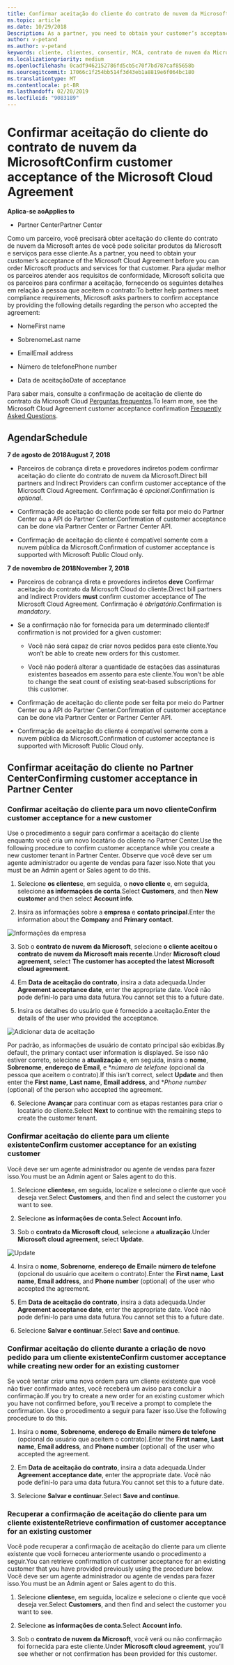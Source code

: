 ```yaml
---
title: Confirmar aceitação do cliente do contrato de nuvem da Microsoft | Partner Center
ms.topic: article
ms.date: 10/29/2018
Description: As a partner, you need to obtain your customer’s acceptance of the Microsoft Cloud Agreement before you can order Microsoft products and services for that customer. To better help partners meet compliance requirements, Microsoft asks partners to confirm acceptance by providing certain details regarding the person who accepted the agreement.
author: v-petand
ms.author: v-petand
keywords: cliente, clientes, consentir, MCA, contrato de nuvem da Microsoft, modelos de contrato do cliente
ms.localizationpriority: medium
ms.openlocfilehash: 0cadf9462152786fd5cb5c70f7bd787caf85658b
ms.sourcegitcommit: 17066c1f254bb514f3d43eb1a8819e6f064bc180
ms.translationtype: MT
ms.contentlocale: pt-BR
ms.lasthandoff: 02/20/2019
ms.locfileid: "9083189"
---
```

# <a name="confirm-customer-acceptance-of-the-microsoft-cloud-agreement"></a><span data-ttu-id="5d635-103">Confirmar aceitação do cliente do contrato de nuvem da Microsoft</span><span class="sxs-lookup"><span data-stu-id="5d635-103">Confirm customer acceptance of the Microsoft Cloud Agreement</span></span>

**<span data-ttu-id="5d635-104">Aplica-se ao</span><span class="sxs-lookup"><span data-stu-id="5d635-104">Applies to</span></span>**
-  <span data-ttu-id="5d635-105">Partner Center</span><span class="sxs-lookup"><span data-stu-id="5d635-105">Partner Center</span></span>

<span data-ttu-id="5d635-106">Como um parceiro, você precisará obter aceitação do cliente do contrato de nuvem da Microsoft antes de você pode solicitar produtos da Microsoft e serviços para esse cliente.</span><span class="sxs-lookup"><span data-stu-id="5d635-106">As a partner, you need to obtain your customer’s acceptance of the Microsoft Cloud Agreement before you can order Microsoft products and services for that customer.</span></span> <span data-ttu-id="5d635-107">Para ajudar melhor os parceiros atender aos requisitos de conformidade, Microsoft solicita que os parceiros para confirmar a aceitação, fornecendo os seguintes detalhes em relação à pessoa que aceitem o contrato:</span><span class="sxs-lookup"><span data-stu-id="5d635-107">To better help partners meet compliance requirements, Microsoft asks partners to confirm acceptance by providing the following details regarding the person who accepted the agreement:</span></span> 

-   <span data-ttu-id="5d635-108">Nome</span><span class="sxs-lookup"><span data-stu-id="5d635-108">First name</span></span>

-   <span data-ttu-id="5d635-109">Sobrenome</span><span class="sxs-lookup"><span data-stu-id="5d635-109">Last name</span></span>

-   <span data-ttu-id="5d635-110">Email</span><span class="sxs-lookup"><span data-stu-id="5d635-110">Email address</span></span>

-   <span data-ttu-id="5d635-111">Número de telefone</span><span class="sxs-lookup"><span data-stu-id="5d635-111">Phone number</span></span>

-   <span data-ttu-id="5d635-112">Data de aceitação</span><span class="sxs-lookup"><span data-stu-id="5d635-112">Date of acceptance</span></span>

<span data-ttu-id="5d635-113">Para saber mais, consulte a confirmação de aceitação de cliente do contrato da Microsoft Cloud [Perguntas frequentes](https://docs.microsoft.com/en-us/partner-center/confirm-consent-faq).</span><span class="sxs-lookup"><span data-stu-id="5d635-113">To learn more, see the Microsoft Cloud Agreement customer acceptance confirmation [Frequently Asked Questions](https://docs.microsoft.com/en-us/partner-center/confirm-consent-faq).</span></span>

## <a name="schedule"></a><span data-ttu-id="5d635-114">Agendar</span><span class="sxs-lookup"><span data-stu-id="5d635-114">Schedule</span></span>

**<span data-ttu-id="5d635-115">7 de agosto de 2018</span><span class="sxs-lookup"><span data-stu-id="5d635-115">August 7, 2018</span></span>**

-   <span data-ttu-id="5d635-116">Parceiros de cobrança direta e provedores indiretos podem confirmar aceitação do cliente do contrato de nuvem da Microsoft.</span><span class="sxs-lookup"><span data-stu-id="5d635-116">Direct bill partners and Indirect Providers can confirm customer acceptance of the Microsoft Cloud Agreement.</span></span> <span data-ttu-id="5d635-117">Confirmação é *opcional*.</span><span class="sxs-lookup"><span data-stu-id="5d635-117">Confirmation is *optional*.</span></span>

-   <span data-ttu-id="5d635-118">Confirmação de aceitação do cliente pode ser feita por meio do Partner Center ou a API do Partner Center.</span><span class="sxs-lookup"><span data-stu-id="5d635-118">Confirmation of customer acceptance can be done via Partner Center or Partner Center API.</span></span>

-   <span data-ttu-id="5d635-119">Confirmação de aceitação do cliente é compatível somente com a nuvem pública da Microsoft.</span><span class="sxs-lookup"><span data-stu-id="5d635-119">Confirmation of customer acceptance is supported with Microsoft Public Cloud only.</span></span>


**<span data-ttu-id="5d635-120">7 de novembro de 2018</span><span class="sxs-lookup"><span data-stu-id="5d635-120">November 7, 2018</span></span>**

-   <span data-ttu-id="5d635-121">Parceiros de cobrança direta e provedores indiretos **deve** Confirmar aceitação do contrato da Microsoft Cloud do cliente.</span><span class="sxs-lookup"><span data-stu-id="5d635-121">Direct bill partners and Indirect Providers **must** confirm customer acceptance of The Microsoft Cloud Agreement.</span></span> <span data-ttu-id="5d635-122">Confirmação é *obrigatório*.</span><span class="sxs-lookup"><span data-stu-id="5d635-122">Confirmation is *mandatory*.</span></span>

-   <span data-ttu-id="5d635-123">Se a confirmação não for fornecida para um determinado cliente:</span><span class="sxs-lookup"><span data-stu-id="5d635-123">If confirmation is not provided for a given customer:</span></span>

    -   <span data-ttu-id="5d635-124">Você não será capaz de criar novos pedidos para este cliente.</span><span class="sxs-lookup"><span data-stu-id="5d635-124">You won’t be able to create new orders for this customer.</span></span>

    -   <span data-ttu-id="5d635-125">Você não poderá alterar a quantidade de estações das assinaturas existentes baseados em assento para este cliente.</span><span class="sxs-lookup"><span data-stu-id="5d635-125">You won’t be able to change the seat count of existing seat-based subscriptions for this customer.</span></span>

-   <span data-ttu-id="5d635-126">Confirmação de aceitação do cliente pode ser feita por meio do Partner Center ou a API do Partner Center.</span><span class="sxs-lookup"><span data-stu-id="5d635-126">Confirmation of customer acceptance can be done via Partner Center or Partner Center API.</span></span>

-   <span data-ttu-id="5d635-127">Confirmação de aceitação do cliente é compatível somente com a nuvem pública da Microsoft.</span><span class="sxs-lookup"><span data-stu-id="5d635-127">Confirmation of customer acceptance is supported with Microsoft Public Cloud only.</span></span>


## <a name="confirming-customer-acceptance-in-partner-center"></a><span data-ttu-id="5d635-128">Confirmar aceitação do cliente no Partner Center</span><span class="sxs-lookup"><span data-stu-id="5d635-128">Confirming customer acceptance in Partner Center</span></span>

### <a name="confirm-customer-acceptance-for-a-new-customer"></a><span data-ttu-id="5d635-129">Confirmar aceitação do cliente para um novo cliente</span><span class="sxs-lookup"><span data-stu-id="5d635-129">Confirm customer acceptance for a new customer</span></span>

<span data-ttu-id="5d635-130">Use o procedimento a seguir para confirmar a aceitação do cliente enquanto você cria um novo locatário do cliente no Partner Center.</span><span class="sxs-lookup"><span data-stu-id="5d635-130">Use the following procedure to confirm customer acceptance while you create a new customer tenant in Partner Center.</span></span> <span data-ttu-id="5d635-131">Observe que você deve ser um agente administrador ou agente de vendas para fazer isso.</span><span class="sxs-lookup"><span data-stu-id="5d635-131">Note that you must be an Admin agent or Sales agent to do this.</span></span>
 
1.  <span data-ttu-id="5d635-132">Selecione **os clientes**e, em seguida, o **novo cliente** e, em seguida, selecione **as informações de conta**.</span><span class="sxs-lookup"><span data-stu-id="5d635-132">Select **Customers**, and then **New customer** and then select **Account info**.</span></span>

2.  <span data-ttu-id="5d635-133">Insira as informações sobre a **empresa** e **contato principal**.</span><span class="sxs-lookup"><span data-stu-id="5d635-133">Enter the information about the **Company** and **Primary contact**.</span></span>

![Informações da empresa](images/mca/mca1.png)

3.  <span data-ttu-id="5d635-135">Sob o **contrato de nuvem da Microsoft**, selecione **o cliente aceitou o contrato de nuvem da Microsoft mais recente**.</span><span class="sxs-lookup"><span data-stu-id="5d635-135">Under **Microsoft cloud agreement**, select **The customer has accepted the latest Microsoft cloud agreement**.</span></span> 

4.  <span data-ttu-id="5d635-136">Em **Data de aceitação do contrato**, insira a data adequada.</span><span class="sxs-lookup"><span data-stu-id="5d635-136">Under **Agreement acceptance date**, enter the appropriate date.</span></span> <span data-ttu-id="5d635-137">Você não pode defini-lo para uma data futura.</span><span class="sxs-lookup"><span data-stu-id="5d635-137">You cannot set this to a future date.</span></span>

5.  <span data-ttu-id="5d635-138">Insira os detalhes do usuário que é fornecido a aceitação.</span><span class="sxs-lookup"><span data-stu-id="5d635-138">Enter the details of the user who provided the acceptance.</span></span> 

![Adicionar data de aceitação](images/mca/MCA3.png)

<span data-ttu-id="5d635-140">Por padrão, as informações de usuário de contato principal são exibidas.</span><span class="sxs-lookup"><span data-stu-id="5d635-140">By default, the primary contact user information is displayed.</span></span> <span data-ttu-id="5d635-141">Se isso não estiver correto, selecione a **atualização** e, em seguida, insira o **nome**, **Sobrenome**, **endereço de Email**, e \**número de telefone* (opcional da pessoa que aceitem o contrato).</span><span class="sxs-lookup"><span data-stu-id="5d635-141">If this isn’t correct, select **Update** and then enter the **First name**, **Last name**, **Email address**, and \**Phone number* (optional) of the person who accepted the agreement.</span></span>

6.  <span data-ttu-id="5d635-142">Selecione **Avançar** para continuar com as etapas restantes para criar o locatário do cliente.</span><span class="sxs-lookup"><span data-stu-id="5d635-142">Select **Next** to continue with the remaining steps to create the customer tenant.</span></span>

### <a name="confirm-customer-acceptance-for-an-existing-customer"></a><span data-ttu-id="5d635-143">Confirmar aceitação do cliente para um cliente existente</span><span class="sxs-lookup"><span data-stu-id="5d635-143">Confirm customer acceptance for an existing customer</span></span>

<span data-ttu-id="5d635-144">Você deve ser um agente administrador ou agente de vendas para fazer isso.</span><span class="sxs-lookup"><span data-stu-id="5d635-144">You must be an Admin agent or Sales agent to do this.</span></span> 

1.  <span data-ttu-id="5d635-145">Selecione **clientes**e, em seguida, localize e selecione o cliente que você deseja ver.</span><span class="sxs-lookup"><span data-stu-id="5d635-145">Select **Customers**, and then find and select the customer you want to see.</span></span> 

2.  <span data-ttu-id="5d635-146">Selecione **as informações de conta**.</span><span class="sxs-lookup"><span data-stu-id="5d635-146">Select **Account info**.</span></span>

3.  <span data-ttu-id="5d635-147">Sob o **contrato da Microsoft cloud**, selecione a **atualização**.</span><span class="sxs-lookup"><span data-stu-id="5d635-147">Under **Microsoft cloud agreement**, select **Update**.</span></span>

![Update](images/mca/mca4.png)

4.  <span data-ttu-id="5d635-149">Insira o **nome**, **Sobrenome**, **endereço de Email**e **número de telefone** (opcional do usuário que aceitem o contrato).</span><span class="sxs-lookup"><span data-stu-id="5d635-149">Enter the **First name**, **Last name**, **Email address**, and **Phone number** (optional) of the user who accepted the agreement.</span></span>

5.  <span data-ttu-id="5d635-150">Em **Data de aceitação do contrato**, insira a data adequada.</span><span class="sxs-lookup"><span data-stu-id="5d635-150">Under **Agreement acceptance date**, enter the appropriate date.</span></span> <span data-ttu-id="5d635-151">Você não pode defini-lo para uma data futura.</span><span class="sxs-lookup"><span data-stu-id="5d635-151">You cannot set this to a future date.</span></span>

6.  <span data-ttu-id="5d635-152">Selecione **Salvar e continuar**.</span><span class="sxs-lookup"><span data-stu-id="5d635-152">Select **Save and continue**.</span></span>

### <a name="confirm-customer-acceptance-while-creating-new-order-for-an-existing-customer"></a><span data-ttu-id="5d635-153">Confirmar aceitação do cliente durante a criação de novo pedido para um cliente existente</span><span class="sxs-lookup"><span data-stu-id="5d635-153">Confirm customer acceptance while creating new order for an existing customer</span></span>

<span data-ttu-id="5d635-154">Se você tentar criar uma nova ordem para um cliente existente que você não tiver confirmado antes, você receberá um aviso para concluir a confirmação.</span><span class="sxs-lookup"><span data-stu-id="5d635-154">If you try to create a new order for an existing customer which you have not confirmed before, you’ll receive a prompt to complete the confirmation.</span></span> <span data-ttu-id="5d635-155">Use o procedimento a seguir para fazer isso.</span><span class="sxs-lookup"><span data-stu-id="5d635-155">Use the following procedure to do this.</span></span> 

1.  <span data-ttu-id="5d635-156">Insira o **nome**, **Sobrenome**, **endereço de Email**e **número de telefone** (opcional do usuário que aceitem o contrato).</span><span class="sxs-lookup"><span data-stu-id="5d635-156">Enter the **First name**, **Last name**, **Email address**, and **Phone number** (optional) of the user who accepted the agreement.</span></span>

2.  <span data-ttu-id="5d635-157">Em **Data de aceitação do contrato**, insira a data adequada.</span><span class="sxs-lookup"><span data-stu-id="5d635-157">Under **Agreement acceptance date**, enter the appropriate date.</span></span> <span data-ttu-id="5d635-158">Você não pode defini-lo para uma data futura.</span><span class="sxs-lookup"><span data-stu-id="5d635-158">You cannot set this to a future date.</span></span>

3.  <span data-ttu-id="5d635-159">Selecione **Salvar e continuar**.</span><span class="sxs-lookup"><span data-stu-id="5d635-159">Select **Save and continue**.</span></span>


### <a name="retrieve-confirmation-of-customer-acceptance-for-an-existing-customer"></a><span data-ttu-id="5d635-160">Recuperar a confirmação de aceitação do cliente para um cliente existente</span><span class="sxs-lookup"><span data-stu-id="5d635-160">Retrieve confirmation of customer acceptance for an existing customer</span></span>

<span data-ttu-id="5d635-161">Você pode recuperar a confirmação de aceitação do cliente para um cliente existente que você forneceu anteriormente usando o procedimento a seguir.</span><span class="sxs-lookup"><span data-stu-id="5d635-161">You can retrieve confirmation of customer acceptance for an existing customer that you have provided previously using the procedure below.</span></span> <span data-ttu-id="5d635-162">Você deve ser um agente administrador ou agente de vendas para fazer isso.</span><span class="sxs-lookup"><span data-stu-id="5d635-162">You must be an Admin agent or Sales agent to do this.</span></span> 

1.  <span data-ttu-id="5d635-163">Selecione **clientes**e, em seguida, localize e selecione o cliente que você deseja ver.</span><span class="sxs-lookup"><span data-stu-id="5d635-163">Select **Customers**, and then find and select the customer you want to see.</span></span> 

2.  <span data-ttu-id="5d635-164">Selecione **as informações de conta**.</span><span class="sxs-lookup"><span data-stu-id="5d635-164">Select **Account info**.</span></span>

3.  <span data-ttu-id="5d635-165">Sob o **contrato de nuvem da Microsoft**, você verá ou não confirmação foi fornecida para este cliente.</span><span class="sxs-lookup"><span data-stu-id="5d635-165">Under **Microsoft cloud agreement**, you’ll see whether or not confirmation has been provided for this customer.</span></span>

